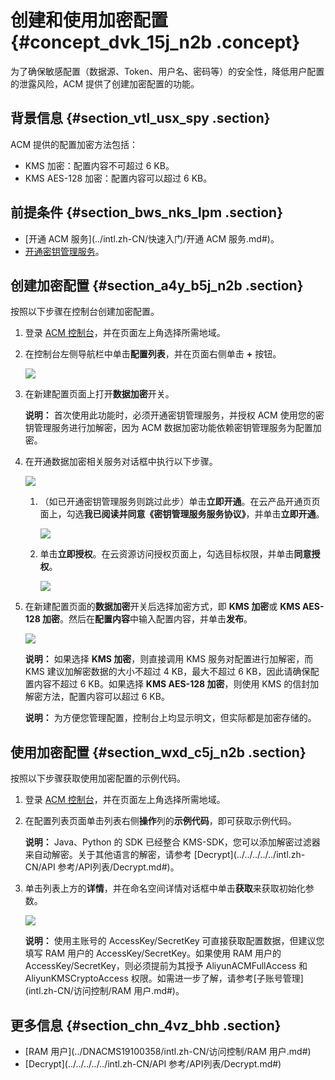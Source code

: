 # 创建和使用加密配置 {#concept_dvk_15j_n2b .concept}

为了确保敏感配置（数据源、Token、用户名、密码等）的安全性，降低用户配置的泄露风险，ACM 提供了创建加密配置的功能。

## 背景信息 {#section_vtl_usx_spy .section}

ACM 提供的配置加密方法包括：

-   KMS 加密：配置内容不可超过 6 KB。
-   KMS AES-128 加密：配置内容可以超过 6 KB。

## 前提条件 {#section_bws_nks_lpm .section}

-   [开通 ACM 服务](../intl.zh-CN/快速入门/开通 ACM 服务.md#)。
-   [开通密钥管理服务](https://common-buy.aliyun.com/?commodityCode=kms#/open)。

## 创建加密配置 {#section_a4y_b5j_n2b .section}

按照以下步骤在控制台创建加密配置。

1.  登录 [ACM 控制台](https://acm.console.alibabacloud.com/)，并在页面左上角选择所需地域。
2.  在控制台左侧导航栏中单击**配置列表**，并在页面右侧单击 **+** 按钮。

    ![](http://static-aliyun-doc.oss-cn-hangzhou.aliyuncs.com/assets/img/15961/155594395045051_zh-CN.png)

3.  在新建配置页面上打开**数据加密**开关。

    **说明：** 首次使用此功能时，必须开通密钥管理服务，并授权 ACM 使用您的密钥管理服务进行加解密，因为 ACM 数据加密功能依赖密钥管理服务为配置加密。

4.  在开通数据加密相关服务对话框中执行以下步骤。

    ![](http://static-aliyun-doc.oss-cn-hangzhou.aliyuncs.com/assets/img/15961/155594395145052_zh-CN.png)

    1.  （如已开通密钥管理服务则跳过此步）单击**立即开通**。在云产品开通页页面上，勾选**我已阅读并同意《密钥管理服务服务协议》**，并单击**立即开通**。

        ![](http://static-aliyun-doc.oss-cn-hangzhou.aliyuncs.com/assets/img/15961/155594395145053_zh-CN.png)

    2.  单击**立即授权**。在云资源访问授权页面上，勾选目标权限，并单击**同意授权**。

        ![](http://static-aliyun-doc.oss-cn-hangzhou.aliyuncs.com/assets/img/15961/155594395145054_zh-CN.png)

5.  在新建配置页面的**数据加密**开关后选择加密方式，即 **KMS 加密**或 **KMS AES-128 加密**。然后在**配置内容**中输入配置内容，并单击**发布**。

    ![](http://static-aliyun-doc.oss-cn-hangzhou.aliyuncs.com/assets/img/15961/155594395145057_zh-CN.png)

    **说明：** 如果选择 **KMS 加密**，则直接调用 KMS 服务对配置进行加解密，而 KMS 建议加解密数据的大小不超过 4 KB，最大不超过 6 KB，因此请确保配置内容不超过 6 KB。如果选择 **KMS AES-128 加密**，则使用 KMS 的信封加解密方法，配置内容可以超过 6 KB。

    **说明：** 为方便您管理配置，控制台上均显示明文，但实际都是加密存储的。


## 使用加密配置 {#section_wxd_c5j_n2b .section}

按照以下步骤获取使用加密配置的示例代码。

1.  登录 [ACM 控制台](https://acm.console.alibabacloud.com/)，并在页面左上角选择所需地域。
2.  在配置列表页面单击列表右侧**操作**列的**示例代码**，即可获取示例代码。

    **说明：** Java、Python 的 SDK 已经整合 KMS-SDK，您可以添加解密过滤器来自动解密。关于其他语言的解密，请参考 [Decrypt](../../../../../intl.zh-CN/API 参考/API列表/Decrypt.md#)。

3.  单击列表上方的**详情**，并在命名空间详情对话框中单击**获取**来获取初始化参数。

    ![](http://static-aliyun-doc.oss-cn-hangzhou.aliyuncs.com/assets/img/15961/155594395145055_zh-CN.png)

    **说明：** 使用主账号的 AccessKey/SecretKey 可直接获取配置数据，但建议您填写 RAM 用户的 AccessKey/SecretKey。如果使用 RAM 用户的 AccessKey/SecretKey，则必须提前为其授予 AliyunACMFullAccess 和 AliyunKMSCryptoAccess 权限。如需进一步了解，请参考[子账号管理](intl.zh-CN/访问控制/RAM 用户.md#)。


## 更多信息 {#section_chn_4vz_bhb .section}

-   [RAM 用户](../DNACMS19100358/intl.zh-CN/访问控制/RAM 用户.md#)
-   [Decrypt](../../../../../intl.zh-CN/API 参考/API列表/Decrypt.md#)

